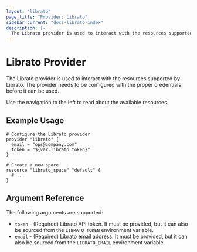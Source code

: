 ```yaml
---
layout: "librato"
page_title: "Provider: Librato"
sidebar_current: "docs-librato-index"
description: |-
  The Librato provider is used to interact with the resources supported by Librato. The provider needs to be configured with the proper credentials before it can be used.
---
```


# Librato Provider

The Librato provider is used to interact with the
resources supported by Librato. The provider needs to be configured
with the proper credentials before it can be used.

Use the navigation to the left to read about the available resources.

## Example Usage

```hcl
# Configure the Librato provider
provider "librato" {
  email = "ops@company.com"
  token = "${var.librato_token}"
}

# Create a new space
resource "librato_space" "default" {
  # ...
}
```

## Argument Reference

The following arguments are supported:

* `token` - (Required) Librato API token. It must be provided, but it can also
  be sourced from the `LIBRATO_TOKEN` environment variable.
* `email` - (Required) Librato email address. It must be provided, but it can
  also be sourced from the `LIBRATO_EMAIL` environment variable.
